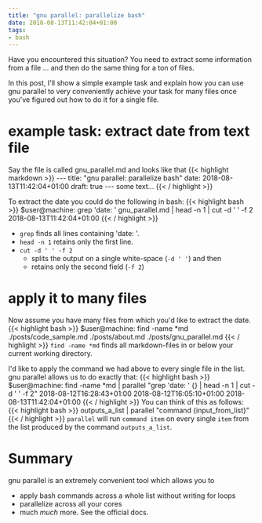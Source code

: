 ```yaml
---
title: "gnu parallel: parallelize bash"
date: 2018-08-13T11:42:04+01:00
tags:
- bash
---
```


Have you encountered this situation? You need to extract some information from a file ... and then do the same thing for a ton of files.

In this post, I'll show a simple example task and explain how you can use gnu parallel to very conveniently achieve your task for many files once you've figured out how to do it for a single file.

# example task: extract date from text file
Say the file is called gnu_parallel.md and looks like that
{{< highlight markdown >}}
	---
	title: "gnu parallel: parallelize bash"
	date: 2018-08-13T11:42:04+01:00
	draft: true
	---
	some text...
{{< / highlight >}}

To extract the date you could do the following in bash:
{{< highlight bash >}}
	$user@machine: grep 'date: ' gnu_parallel.md | head -n 1 | cut -d ' ' -f 2 
	2018-08-13T11:42:04+01:00
{{< / highlight >}}

- `grep` finds all lines containing 'date: '.
- `head -n 1` retains only the first line.
- `cut -d ' ' -f 2` 
	- splits the output on a single white-space (`-d ' '`) and then
	- retains only the second field (`-f 2`)

# apply it to many files
Now assume you have many files from which you'd like to extract the date.
{{< highlight bash >}}
$user@machine: find -name *md
./posts/code_sample.md
./posts/about.md
./posts/gnu_parallel.md
{{< / highlight >}}
`find -name *md` finds all markdown-files in or below your current working directory.

I'd like to apply the command we had above to every single file in the list. gnu parallel allows us to do exactly that:
{{< highlight bash >}}
$user@machine: find -name *md | parallel "grep 'date: ' {} | head -n 1 | cut -d ' ' -f 2"
2018-08-12T16:28:43+01:00
2018-08-12T16:05:10+01:00
2018-08-13T11:42:04+01:00
{{< / highlight >}}
You can think of this as follows:
{{< highlight bash >}}
outputs_a_list | parallel "command {input_from_list}"
{{< / highlight >}}
`parallel` will run `command item` on every single `item` from the list produced by the command `outputs_a_list`.

# Summary
gnu parallel is an extremely convenient tool which allows you to

- apply bash commands across a whole list without writing for loops
- parallelize across all your cores
- much _much_ more. See the official docs.